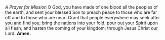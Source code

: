 _A Prayer for Mission_
O God, you have made of one blood all the peoples of the earth, and sent your blessed Son to preach peace to those who are far off and to those who are near: Grant that people everywhere may seek after you and find you; bring the nations into your fold; pour out your Spirit upon all flesh; and hasten the coming of your kingdom; through Jesus Christ our Lord. **Amen.**
